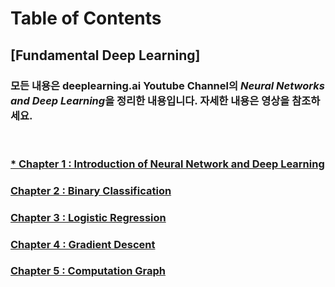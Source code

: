 ---
---
# Table of Contents

## [Fundamental Deep Learning]
### **모든 내용은 deeplearning.ai Youtube Channel의 *Neural Networks and Deep Learning*을 정리한 내용입니다. 자세한 내용은 영상을 참조하세요.**

<br>

### [* Chapter 1 : Introduction of Neural Network and Deep Learning](/_posts/2020-08-02-deeplearning1.md)
### [Chapter 2 : Binary Classification](/_posts/2020-08-02-deeplearning2.md)
### [Chapter 3 : Logistic Regression](/_posts/2020-08-02-deeplearning3.md)
### [Chapter 4 : Gradient Descent](/_posts/2020-08-02-deeplearning4.md)
### [Chapter 5 : Computation Graph](/_posts/2020-08-02-deeplearning5.md)

<!-- {% include posts/index.html %} -->
